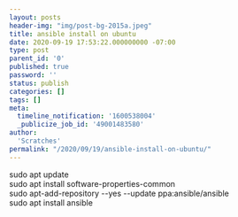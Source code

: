 ```yaml
---
layout: posts
header-img: "img/post-bg-2015a.jpeg"
title: ansible install on ubuntu
date: 2020-09-19 17:53:22.000000000 -07:00
type: post
parent_id: '0'
published: true
password: ''
status: publish
categories: []
tags: []
meta:
  timeline_notification: '1600538004'
  _publicize_job_id: '49001483580'
author:
  'Scratches'
permalink: "/2020/09/19/ansible-install-on-ubuntu/"
---
```


<p>sudo apt update<br />sudo apt install software-properties-common<br />sudo apt-add-repository --yes --update ppa:ansible/ansible<br />sudo apt install ansible</p>

